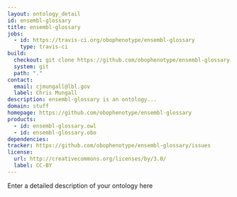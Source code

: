 ```yaml
---
layout: ontology_detail
id: ensembl-glossary
title: ensembl-glossary
jobs:
  - id: https://travis-ci.org/obophenotype/ensembl-glossary
    type: travis-ci
build:
  checkout: git clone https://github.com/obophenotype/ensembl-glossary.git
  system: git
  path: "."
contact:
  email: cjmungall@lbl.gov
  label: Chris Mungall
description: ensembl-glossary is an ontology...
domain: stuff
homepage: https://github.com/obophenotype/ensembl-glossary
products:
  - id: ensembl-glossary.owl
  - id: ensembl-glossary.obo
dependencies:
tracker: https://github.com/obophenotype/ensembl-glossary/issues
license:
  url: http://creativecommons.org/licenses/by/3.0/
  label: CC-BY
---
```


Enter a detailed description of your ontology here
